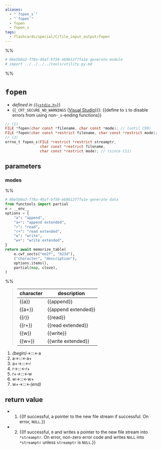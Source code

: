 ```yaml
---
aliases:
  - "`fopen_s`"
  - "`fopen`"
  - fopen
  - fopen_s
tags:
  - flashcards/special/C/file_input_output/fopen
---
```


%%
```Python
# 08e5b0a3-f78a-46af-bf50-eb9b12f7fa1e generate module
# import ../../../../tools/utility.py.md
```
%%

# `fopen`

- _defined in {{[`<stdio.h>`](../../../general/C%20file%20input_output.md)}}_
- {{`_CRT_SECURE_NO_WARNINGS` ([Visual Studio](Visual%20Studio.md))}}: {{define to `1` to disable errors from using non-`_s`-ending functions}} <!--SR:!2023-09-01,4,270!2023-09-01,4,270!2023-09-01,4,270-->

```C
// (1)
FILE *fopen(char const *filename, char const *mode); // (until C99)
FILE *fopen(char const *restrict filename, char const *restrict mode); // (since C99)
// (2)
errno_t fopen_s(FILE *restrict *restrict streamptr,
                char const *restrict filename,
                char const *restrict mode); // (since C11)
```

## parameters

### modes

%%
```Python
# 08e5b0a3-f78a-46af-bf50-eb9b12f7fa1e generate data
from functools import partial
e = __env__
options = {
	"a": "append",
	"a+": "append extended",
	"r": "read",
	"r+": "read extended",
	"w": "write",
	"w+": "write extended",
}
return await memorize_table(
	e.cwf_sects("ee2f", "b23d"),
	("character", "description"),
	options.items(),
	partial(map, cloze),
)
```
%%

<!--08e5b0a3-f78a-46af-bf50-eb9b12f7fa1e generate section="ee2f"--><!-- The following content is generated at 2023-08-25T12:57:43.306675+08:00. Any edits will be overridden! -->

> | character | description |
> |-|-|
> | {{a}} | {{append}} |
> | {{a+}} | {{append extended}} |
> | {{r}} | {{read}} |
> | {{r+}} | {{read extended}} |
> | {{w}} | {{write}} |
> | {{w+}} | {{write extended}} | <!--SR:!2023-09-01,4,270!2023-09-01,4,270!2023-09-01,4,270!2023-09-01,4,270!2023-09-01,4,270!2023-09-01,4,270!2023-09-01,4,270!2023-09-01,4,270!2023-09-01,4,270!2023-09-01,4,270!2023-09-01,4,270!2023-09-01,4,270-->

<!--/08e5b0a3-f78a-46af-bf50-eb9b12f7fa1e-->

<!--08e5b0a3-f78a-46af-bf50-eb9b12f7fa1e generate section="b23d"--><!-- The following content is generated at 2023-08-25T12:57:45.196310+08:00. Any edits will be overridden! -->

1. _(begin)_→:::←a <!--SR:!2023-09-01,4,270!2023-09-01,4,270-->
2. a→:::←a+ <!--SR:!2023-09-01,4,270!2023-09-01,4,270-->
3. a+→:::←r <!--SR:!2023-09-01,4,270!2023-09-01,4,270-->
4. r→:::←r+ <!--SR:!2023-09-01,4,270!2023-09-01,4,270-->
5. r+→:::←w <!--SR:!2023-09-01,4,270!2023-09-01,4,270-->
6. w→:::←w+ <!--SR:!2023-09-01,4,270!2023-09-01,4,270-->
7. w+→:::←_(end)_ <!--SR:!2023-09-01,4,270!2023-09-01,4,270-->

<!--/08e5b0a3-f78a-46af-bf50-eb9b12f7fa1e-->

## return value

- 1) {{If successful, a pointer to the new file stream if successful. On error, `NULL`.}}
- 2) {{If successful, `0` and writes a pointer to the new file stream into `*streamptr`. On error, non-zero error code and writes `NULL` into `*streamptr` unless `streamptr` is `NULL`.}} <!--SR:!2023-08-29,1,230!2023-08-31,3,250-->
